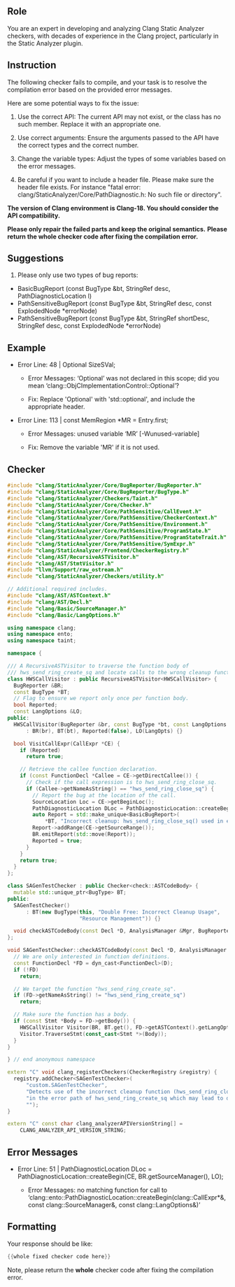 ## Role

You are an expert in developing and analyzing Clang Static Analyzer checkers, with decades of experience in the Clang project, particularly in the Static Analyzer plugin.

## Instruction

The following checker fails to compile, and your task is to resolve the compilation error based on the provided error messages.

Here are some potential ways to fix the issue:

1. Use the correct API: The current API may not exist, or the class has no such member. Replace it with an appropriate one.

2. Use correct arguments: Ensure the arguments passed to the API have the correct types and the correct number.

3. Change the variable types: Adjust the types of some variables based on the error messages.

4. Be careful if you want to include a header file. Please make sure the header file exists. For instance "fatal error: clang/StaticAnalyzer/Core/PathDiagnostic.h: No such file or directory".

**The version of Clang environment is Clang-18. You should consider the API compatibility.**

**Please only repair the failed parts and keep the original semantics.**
**Please return the whole checker code after fixing the compilation error.**

## Suggestions

1. Please only use two types of bug reports:
  - BasicBugReport (const BugType &bt, StringRef desc, PathDiagnosticLocation l)
  - PathSensitiveBugReport (const BugType &bt, StringRef desc, const ExplodedNode *errorNode)
  - PathSensitiveBugReport (const BugType &bt, StringRef shortDesc, StringRef desc, const ExplodedNode *errorNode)

## Example

- Error Line: 48 |   Optional<DefinedOrUnknownSVal> SizeSVal; 

  - Error Messages: ‘Optional’ was not declared in this scope; did you mean ‘clang::ObjCImplementationControl::Optional’? 

  - Fix: Replace 'Optional<DefinedOrUnknownSVal>' with 'std::optional<DefinedOrUnknownSVal>', and include the appropriate header. 

- Error Line: 113 |     const MemRegion *MR = Entry.first;

    - Error Messages: unused variable ‘MR’ [-Wunused-variable]

    - Fix: Remove the variable 'MR' if it is not used.

## Checker

```cpp
#include "clang/StaticAnalyzer/Core/BugReporter/BugReporter.h"
#include "clang/StaticAnalyzer/Core/BugReporter/BugType.h"
#include "clang/StaticAnalyzer/Checkers/Taint.h"
#include "clang/StaticAnalyzer/Core/Checker.h"
#include "clang/StaticAnalyzer/Core/PathSensitive/CallEvent.h"
#include "clang/StaticAnalyzer/Core/PathSensitive/CheckerContext.h"
#include "clang/StaticAnalyzer/Core/PathSensitive/Environment.h"
#include "clang/StaticAnalyzer/Core/PathSensitive/ProgramState.h"
#include "clang/StaticAnalyzer/Core/PathSensitive/ProgramStateTrait.h"
#include "clang/StaticAnalyzer/Core/PathSensitive/SymExpr.h"
#include "clang/StaticAnalyzer/Frontend/CheckerRegistry.h"
#include "clang/AST/RecursiveASTVisitor.h"
#include "clang/AST/StmtVisitor.h"
#include "llvm/Support/raw_ostream.h"
#include "clang/StaticAnalyzer/Checkers/utility.h"

// Additional required includes.
#include "clang/AST/ASTContext.h"
#include "clang/AST/Decl.h"
#include "clang/Basic/SourceManager.h"
#include "clang/Basic/LangOptions.h"

using namespace clang;
using namespace ento;
using namespace taint;

namespace {

/// A RecursiveASTVisitor to traverse the function body of
/// hws_send_ring_create_sq and locate calls to the wrong cleanup function.
class HWSCallVisitor : public RecursiveASTVisitor<HWSCallVisitor> {
  BugReporter &BR;
  const BugType *BT;
  // Flag to ensure we report only once per function body.
  bool Reported;
  const LangOptions &LO;
public:
  HWSCallVisitor(BugReporter &br, const BugType *bt, const LangOptions &LangOpts)
      : BR(br), BT(bt), Reported(false), LO(LangOpts) {}

  bool VisitCallExpr(CallExpr *CE) {
    if (Reported)
      return true;

    // Retrieve the callee function declaration.
    if (const FunctionDecl *Callee = CE->getDirectCallee()) {
      // Check if the call expression is to hws_send_ring_close_sq.
      if (Callee->getNameAsString() == "hws_send_ring_close_sq") {
        // Report the bug at the location of the call.
        SourceLocation Loc = CE->getBeginLoc();
        PathDiagnosticLocation DLoc = PathDiagnosticLocation::createBegin(CE, BR.getSourceManager(), LO);
        auto Report = std::make_unique<BasicBugReport>(
            *BT, "Incorrect cleanup: hws_send_ring_close_sq() used in error path may lead to double free", DLoc);
        Report->addRange(CE->getSourceRange());
        BR.emitReport(std::move(Report));
        Reported = true;
      }
    }
    return true;
  }
};

class SAGenTestChecker : public Checker<check::ASTCodeBody> {
  mutable std::unique_ptr<BugType> BT;
public:
  SAGenTestChecker() 
      : BT(new BugType(this, "Double Free: Incorrect Cleanup Usage",
                       "Resource Management")) {}

  void checkASTCodeBody(const Decl *D, AnalysisManager &Mgr, BugReporter &BR) const;
};

void SAGenTestChecker::checkASTCodeBody(const Decl *D, AnalysisManager &Mgr, BugReporter &BR) const {
  // We are only interested in function definitions.
  const FunctionDecl *FD = dyn_cast<FunctionDecl>(D);
  if (!FD)
    return;

  // We target the function "hws_send_ring_create_sq".
  if (FD->getNameAsString() != "hws_send_ring_create_sq")
    return;

  // Make sure the function has a body.
  if (const Stmt *Body = FD->getBody()) {
    HWSCallVisitor Visitor(BR, BT.get(), FD->getASTContext().getLangOpts());
    Visitor.TraverseStmt(const_cast<Stmt *>(Body));
  }
}

} // end anonymous namespace

extern "C" void clang_registerCheckers(CheckerRegistry &registry) {
  registry.addChecker<SAGenTestChecker>(
      "custom.SAGenTestChecker", 
      "Detects use of the incorrect cleanup function (hws_send_ring_close_sq) "
      "in the error path of hws_send_ring_create_sq which may lead to double free", 
      "");
}

extern "C" const char clang_analyzerAPIVersionString[] =
    CLANG_ANALYZER_API_VERSION_STRING;

```

## Error Messages 

- Error Line: 51 |         PathDiagnosticLocation DLoc = PathDiagnosticLocation::createBegin(CE, BR.getSourceManager(), LO);

	- Error Messages: no matching function for call to ‘clang::ento::PathDiagnosticLocation::createBegin(clang::CallExpr*&, const clang::SourceManager&, const clang::LangOptions&)’



## Formatting 

Your response should be like: 

```cpp
{{whole fixed checker code here}}
```

Note, please return the **whole** checker code after fixing the compilation error.